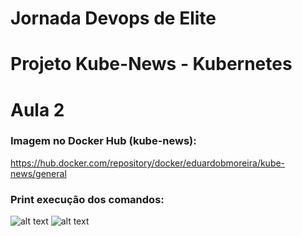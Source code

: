 # Jornada Devops de Elite
# Projeto Kube-News - Kubernetes
# Aula 2

### Imagem no Docker Hub (kube-news): 
<a href="https://hub.docker.com/repository/docker/eduardobmoreira/kube-news/general">https://hub.docker.com/repository/docker/eduardobmoreira/kube-news/general</a>

### Print execução dos comandos:
![alt text](http://ebmimoveis.com/arquivos/print-kube-news-1.png)
![alt text](http://ebmimoveis.com/arquivos/print-kube-news-2.png)